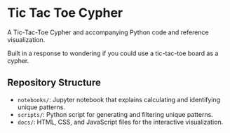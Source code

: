 # Tic Tac Toe Cypher

A Tic-Tac-Toe Cypher and accompanying Python code and reference visualization.

Built in a response to wondering if you could use a tic-tac-toe board as a cypher. 

## Repository Structure

- `notebooks/`: Jupyter notebook that explains calculating and identifying unique patterns.
- `scripts/`: Python script for generating and filtering unique patterns.
- `docs/`: HTML, CSS, and JavaScript files for the interactive visualization.
